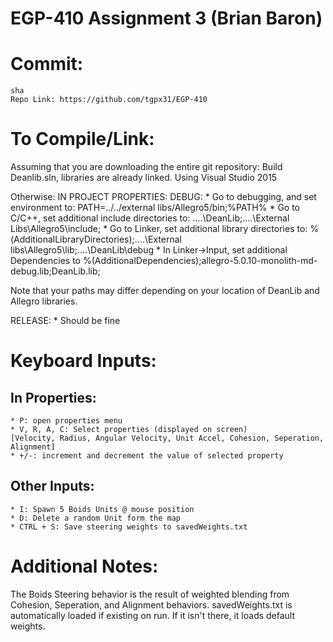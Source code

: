 # EGP-410 Assignment 3 (Brian Baron)

# Commit:
	sha
	Repo Link: https://github.com/tgpx31/EGP-410

# To Compile/Link:
Assuming that you are downloading the entire git repository:
Build Deanlib.sln, libraries are already linked. Using Visual Studio 2015

Otherwise:
IN PROJECT PROPERTIES:
DEBUG:
	* Go to debugging, and set environment to: PATH=../../external libs/Allegro5/bin;%PATH%
	* Go to C/C++, set additional include directories to: ..\..\DeanLib;..\..\External Libs\Allegro5\include;
	* Go to Linker, set additional library directories to: %(AdditionalLibraryDirectories);..\..\External libs\Allegro5\lib;..\..\DeanLib\debug
	* In Linker->Input, set additional Dependencies to %(AdditionalDependencies);allegro-5.0.10-monolith-md-debug.lib;DeanLib.lib;

Note that your paths may differ depending on your location of DeanLib and Allegro libraries.

RELEASE:
	* Should be fine

# Keyboard Inputs:
## In Properties:
	* P: open properties menu
	* V, R, A, C: Select properties (displayed on screen)
	[Velocity, Radius, Angular Velocity, Unit Accel, Cohesion, Seperation, Alignment]
	* +/-: increment and decrement the value of selected property

## Other Inputs:
	* I: Spawn 5 Boids Units @ mouse position
	* D: Delete a random Unit form the map
	* CTRL + S: Save steering weights to savedWeights.txt

# Additional Notes:
The Boids Steering behavior is the result of weighted blending from Cohesion, Seperation, and Alignment behaviors.
savedWeights.txt is automatically loaded if existing on run. If it isn't there, it loads default weights.